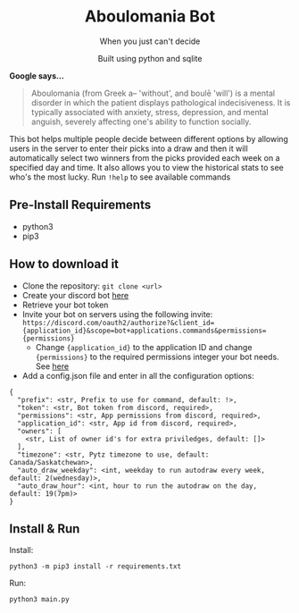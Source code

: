 <h1 align="center">Aboulomania Bot</h1>
<p align="center">When you just can't decide</p>
<p align="center">Built using python and sqlite</p>

**Google says...**
> Aboulomania (from Greek a– 'without', and boulē 'will') is a mental
> disorder in which the patient displays pathological indecisiveness. It
> is typically associated with anxiety, stress, depression, and mental
> anguish, severely affecting one's ability to function socially.

This bot helps multiple people decide between different options by
allowing users in the server to enter their picks into a draw and then
it will automatically select two winners from the picks provided each
week on a specified day and time. It also allows you to view the
historical stats to see who's the most lucky. Run `!help` to see
available commands

## Pre-Install Requirements

* python3
* pip3

## How to download it

* Clone the repository: `git clone <url>`
* Create your discord bot [here](https://discord.com/developers/applications)
* Retrieve your bot token
* Invite your bot on servers using the following invite:
  `https://discord.com/oauth2/authorize?&client_id={application_id}&scope=bot+applications.commands&permissions={permissions}`
  * Change `{application_id}` to the application ID and change `{permissions}` to the required permissions integer
    your bot needs. See [here](https://discord.com/developers/applications/{application_id}/bot)
* Add a config.json file and enter in all the configuration options:
```
{
  "prefix": <str, Prefix to use for command, default: !>,
  "token": <str, Bot token from discord, required>,
  "permissions": <str, App permissions from discord, required>,
  "application_id": <str, App id from discord, required>,
  "owners": [
    <str, List of owner id's for extra priviledges, default: []>
  ],
  "timezone": <str, Pytz timezone to use, default: Canada/Saskatchewan>,
  "auto_draw_weekday": <int, weekday to run autodraw every week, default: 2(wednesday)>,
  "auto_draw_hour": <int, hour to run the autodraw on the day, default: 19(7pm)>
}
```

## Install & Run

Install:
```
python3 -m pip3 install -r requirements.txt
```
Run:
```
python3 main.py
```
